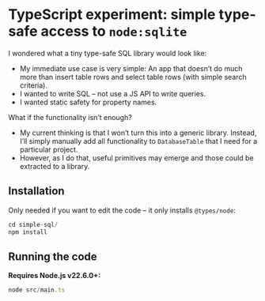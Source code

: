 # TypeScript experiment: simple type-safe access to `node:sqlite`

I wondered what a tiny type-safe SQL library would look like:

* My immediate use case is very simple: An app that doesn’t do much more than insert table rows and select table rows (with simple search criteria).
* I wanted to write SQL – not use a JS API to write queries.
* I wanted static safety for property names.

What if the functionality isn’t enough?

* My current thinking is that I won’t turn this into a generic library. Instead, I’ll simply manually add all functionality to `DatabaseTable` that I need for a particular project.
* However, as I do that, useful primitives may emerge and those could be extracted to a library.

## Installation

Only needed if you want to edit the code – it only installs `@types/node`:

```js
cd simple-sql/
npm install
```

## Running the code

**Requires Node.js v22.6.0+:**

```js
node src/main.ts
```
